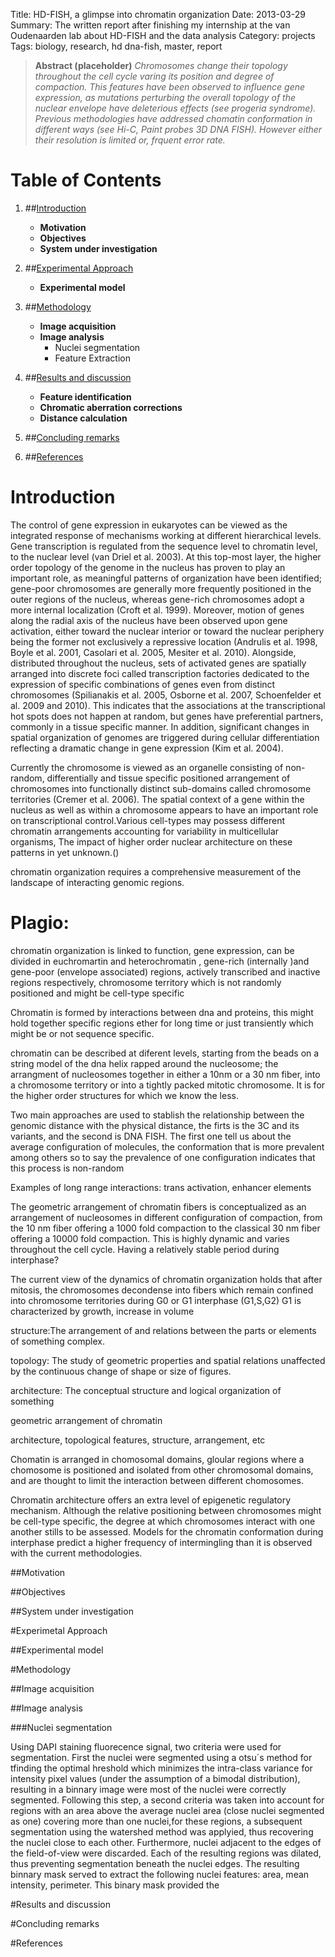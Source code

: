 Title: HD-FISH, a glimpse into chromatin organization
Date: 2013-03-29
Summary: The written report after finishing my internship at the van Oudenaarden lab about HD-FISH and the data analysis
Category: projects
Tags: biology, research, hd dna-fish, master, report


>**Abstract (placeholder)** _Chromosomes change their  topology throughout the cell cycle varing its position and degree of compaction. This features have been observed to influence gene expression, as mutations perturbing the overall topology of the nuclear envelope have deleterious effects (see progeria syndrome). Previous methodologies have addressed chomatin conformation in different ways (see Hi-C, Paint probes 3D DNA FISH). However either their resolution is limited or, frquent error rate._

# Table of Contents ############

1. ##[Introduction](|filename|Introduction.md)

	* **Motivation**
	* **Objectives**
	* **System under investigation**

2. ##[Experimental Approach](|filename|Introduction.md)
	
	* **Experimental model**

3. ##[Methodology](|filename|Introduction.md)

	* **Image acquisition**
	* **Image analysis**
		* Nuclei segmentation
		* Feature Extraction 

4. ##[Results and discussion](|filename|Introduction.md)
	
	* **Feature identification**
	* **Chromatic aberration corrections** 
	* **Distance calculation**

5. ##[Concluding remarks](|filename|Introduction.md)

6. ##[References](|filename|Introduction.md)


# Introduction #######################################

The control of gene expression in eukaryotes can be viewed as the integrated response of mechanisms working at different hierarchical levels. Gene transcription is regulated from the sequence level to chromatin level, to the nuclear level (van Driel et al. 2003). At this top-most layer, the higher order topology of the genome in the nucleus has proven to play an important role, as meaningful patterns of organization have been identified; gene-poor chromosomes are generally more frequently positioned in the outer regions of the nucleus, whereas gene-rich chromosomes adopt a more internal localization (Croft et al. 1999). Moreover, motion of genes along the radial axis of the nucleus have been observed upon gene activation, either toward the nuclear interior or toward the nuclear periphery being the former not exclusively a repressive location (Andrulis et al. 1998, Boyle et al. 2001, Casolari et al. 2005, Mesiter et al. 2010). Alongside, distributed throughout the nucleus, sets of activated genes are spatially arranged into discrete foci called transcription factories dedicated to the expression of specific combinations of genes even from distinct chromosomes (Spilianakis et al. 2005, Osborne et al. 2007, Schoenfelder et al. 2009 and 2010). This indicates that the associations at the transcriptional hot spots does not happen at random, but genes have preferential partners, commonly in a tissue specific manner. In addition, significant changes in spatial organization of genomes are triggered during cellular differentiation reflecting a dramatic change in gene expression (Kim et al. 2004).

Currently the chromosome is viewed as an organelle consisting of non-random, differentially and tissue specific positioned arrangement of chromosomes into functionally distinct sub-domains called chromosome territories (Cremer et al. 2006). The spatial context of a gene within the nucleus as well as within a chromosome appears to have an important role on transcriptional control.Various cell-types may possess different chromatin arrangements accounting for variability in multicellular organisms, The impact of higher order nuclear architecture on these patterns in yet unknown.()

chromatin organization requires a comprehensive measurement of the landscape of interacting genomic regions.

# Plagio:



chromatin organization is linked to function, gene expression, can be divided in euchromartin and heterochromatin , gene-rich (internally )and gene-poor (envelope associated) regions, actively transcribed and inactive regions respectively, chromosome territory which is not randomly positioned and might be cell-type specific

Chromatin is formed by interactions between dna and proteins, this might hold together specific regions ether for long time or just transiently which might be or not sequence specific.

chromatin can be described at diferent levels, starting from the beads on a string model of the dna helix rapped around the nucleosome; the arrangment of nucleosomes together in either a 10nm or a 30 nm fiber, into a chromosome territory or into a tightly packed mitotic chromosome. It is for the higher order structures for which we know the less.

Two main approaches are used to stablish the relationship between the genomic distance with the physical distance, the firts is the 3C and its variants, and the second is DNA FISH. The first one tell us about the average configuration of molecules, the conformation that is more prevalent among others so to say the prevalence of one configuration indicates that this process is non-random

Examples of long range interactions: trans activation, enhancer elements

The geometric arrangement of chromatin fibers is conceptualized as an arrangement of nucleosomes in different configuration of compaction, from the 10 nm fiber offering a 1000 fold compaction to the classical 30 nm fiber offering a 10000 fold compaction. This is highly dynamic and varies throughout the cell cycle. Having a relatively stable period during interphase?

The current view of the dynamics of chromatin organization holds that after mitosis, the chromosomes decondense into fibers which remain confined into chromosome territories during G0 or G1 interphase (G1,S,G2) G1 is characterized by growth, increase in volume

structure:The arrangement of and relations between the parts or elements of something complex.

topology: The study of geometric properties and spatial relations unaffected by the continuous change of shape or size of figures.

architecture: The conceptual structure and logical organization of something

geometric arrangement of chromatin

architecture, topological features, structure, arrangement, etc

Chomatin is arranged in chomosomal domains, gloular regions where a chomosome is positioned and isolated from other chromosomal domains, and are thought to limit the interaction between different chomosomes.

Chromatin architecture offers an extra level of epigenetic regulatory mechanism.
Although the relative positioning between chromosomes might be cell-type specific, the degree at which chromosomes interact with one another stills to be assessed. Models for the chromatin conformation during interphase predict a higher frequency of intermingling than it is observed with the current methodologies. 

##Motivation

##Objectives

##System under investigation

#Experimetal Approach

##Experimental model

#Methodology

##Image acquisition

##Image analysis

###Nuclei segmentation

Using DAPI staining fluorecence signal, two criteria were used for segmentation. First the nuclei were segmented using a otsu´s method for tfinding the optimal hreshold which minimizes the intra-class variance for intensity pixel values (under the assumption of a bimodal distribution), resulting in a binnary image were most of the nuclei were correctly segmented. Following this step, a second  criteria was taken into account for regions with an area above the average nuclei area (close nuclei segmented as one) covering more than one nuclei,for these regions, a subsequent segmentation using the watershed method was applyied, thus recovering the nuclei close to each other. Furthermore, nuclei adjacent to the edges of the field-of-view were discarded. Each of the resulting regions was dilated, thus preventing segmentation beneath the nuclei edges. The resulting binnary mask served to extract the following nuclei features: area, mean intensity, perimeter. This binary mask provided the 

#Results and discussion

#Concluding remarks

#References
